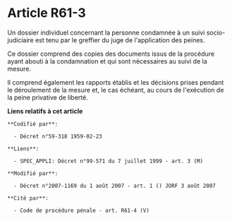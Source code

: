 # Article R61-3

Un dossier individuel concernant la personne condamnée à un suivi socio-judiciaire est tenu par le greffier du juge de
l'application des peines.

Ce dossier comprend des copies des documents issus de la procédure ayant abouti à la condamnation et qui sont nécessaires au
suivi de la mesure.

Il comprend également les rapports établis et les décisions prises pendant le déroulement de la mesure et, le cas échéant, au
cours de l'exécution de la peine privative de liberté.

**Liens relatifs à cet article**

	**Codifié par**:

	  - Décret n°59-318 1959-02-23

	**Liens**:

	  - SPEC_APPLI: Décret n°99-571 du 7 juillet 1999 - art. 3 (M)

	**Modifié par**:

	  - Décret n°2007-1169 du 1 août 2007 - art. 1 () JORF 3 août 2007

	**Cité par**:

	  - Code de procédure pénale - art. R61-4 (V)
